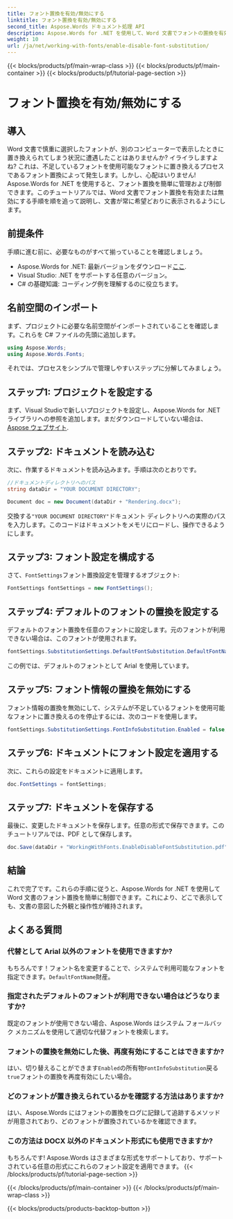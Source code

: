 ```yaml
---
title: フォント置換を有効/無効にする
linktitle: フォント置換を有効/無効にする
second_title: Aspose.Words ドキュメント処理 API
description: Aspose.Words for .NET を使用して、Word 文書でフォントの置換を有効または無効にする方法を学びます。すべてのプラットフォームで文書の外観が一貫していることを確認します。
weight: 10
url: /ja/net/working-with-fonts/enable-disable-font-substitution/
---
```


{{< blocks/products/pf/main-wrap-class >}}
{{< blocks/products/pf/main-container >}}
{{< blocks/products/pf/tutorial-page-section >}}

# フォント置換を有効/無効にする

## 導入

Word 文書で慎重に選択したフォントが、別のコンピューターで表示したときに置き換えられてしまう状況に遭遇したことはありませんか? イライラしますよね? これは、不足しているフォントを使用可能なフォントに置き換えるプロセスであるフォント置換によって発生します。しかし、心配はいりません! Aspose.Words for .NET を使用すると、フォント置換を簡単に管理および制御できます。このチュートリアルでは、Word 文書でフォント置換を有効または無効にする手順を順を追って説明し、文書が常に希望どおりに表示されるようにします。

## 前提条件

手順に進む前に、必要なものがすべて揃っていることを確認しましょう。

-  Aspose.Words for .NET: 最新バージョンをダウンロード[ここ](https://releases.aspose.com/words/net/).
- Visual Studio: .NET をサポートする任意のバージョン。
- C# の基礎知識: コーディング例を理解するのに役立ちます。

## 名前空間のインポート

まず、プロジェクトに必要な名前空間がインポートされていることを確認します。これらを C# ファイルの先頭に追加します。

```csharp
using Aspose.Words;
using Aspose.Words.Fonts;
```

それでは、プロセスをシンプルで管理しやすいステップに分解してみましょう。

## ステップ1: プロジェクトを設定する

まず、Visual Studioで新しいプロジェクトを設定し、Aspose.Words for .NETライブラリへの参照を追加します。まだダウンロードしていない場合は、[Aspose ウェブサイト](https://releases.aspose.com/words/net/).

## ステップ2: ドキュメントを読み込む

次に、作業するドキュメントを読み込みます。手順は次のとおりです。

```csharp
//ドキュメントディレクトリへのパス
string dataDir = "YOUR DOCUMENT DIRECTORY";

Document doc = new Document(dataDir + "Rendering.docx");
```

交換する`"YOUR DOCUMENT DIRECTORY"`ドキュメント ディレクトリへの実際のパスを入力します。このコードはドキュメントをメモリにロードし、操作できるようにします。

## ステップ3: フォント設定を構成する

さて、`FontSettings`フォント置換設定を管理するオブジェクト:

```csharp
FontSettings fontSettings = new FontSettings();
```

## ステップ4: デフォルトのフォントの置換を設定する

デフォルトのフォント置換を任意のフォントに設定します。元のフォントが利用できない場合は、このフォントが使用されます。

```csharp
fontSettings.SubstitutionSettings.DefaultFontSubstitution.DefaultFontName = "Arial";
```

この例では、デフォルトのフォントとして Arial を使用しています。

## ステップ5: フォント情報の置換を無効にする

フォント情報の置換を無効にして、システムが不足しているフォントを使用可能なフォントに置き換えるのを停止するには、次のコードを使用します。

```csharp
fontSettings.SubstitutionSettings.FontInfoSubstitution.Enabled = false;
```

## ステップ6: ドキュメントにフォント設定を適用する

次に、これらの設定をドキュメントに適用します。

```csharp
doc.FontSettings = fontSettings;
```

## ステップ7: ドキュメントを保存する

最後に、変更したドキュメントを保存します。任意の形式で保存できます。このチュートリアルでは、PDF として保存します。

```csharp
doc.Save(dataDir + "WorkingWithFonts.EnableDisableFontSubstitution.pdf");
```

## 結論

これで完了です。これらの手順に従うと、Aspose.Words for .NET を使用して Word 文書のフォント置換を簡単に制御できます。これにより、どこで表示しても、文書の意図した外観と操作性が維持されます。

## よくある質問

### 代替として Arial 以外のフォントを使用できますか?

もちろんです！フォント名を変更することで、システムで利用可能なフォントを指定できます。`DefaultFontName`財産。

### 指定されたデフォルトのフォントが利用できない場合はどうなりますか?

既定のフォントが使用できない場合、Aspose.Words はシステム フォールバック メカニズムを使用して適切な代替フォントを検索します。

### フォントの置換を無効にした後、再度有効にすることはできますか?

はい、切り替えることができます`Enabled`の所有物`FontInfoSubstitution`戻る`true`フォントの置換を再度有効にしたい場合。

### どのフォントが置き換えられているかを確認する方法はありますか?

はい、Aspose.Words にはフォントの置換をログに記録して追跡するメソッドが用意されており、どのフォントが置換されているかを確認できます。

### この方法は DOCX 以外のドキュメント形式にも使用できますか?

もちろんです! Aspose.Words はさまざまな形式をサポートしており、サポートされている任意の形式にこれらのフォント設定を適用できます。
{{< /blocks/products/pf/tutorial-page-section >}}

{{< /blocks/products/pf/main-container >}}
{{< /blocks/products/pf/main-wrap-class >}}

{{< blocks/products/products-backtop-button >}}
